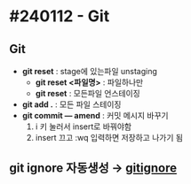 # #240112 - Git

## Git

- **git reset** : stage에 있는파일 unstaging
    - **git reset <파일명>** : 파일하나만
    - **git reset**  : 모든파일 언스테이징
- **git add .** : 모든 파일 스테이징
- **git commit — amend** : 커밋 메시지 바꾸기
    1. i 키 눌러서 insert로 바꿔야함
    2. insert 끄고 :wq 입력하면 저장하고 나가기 됨
    

## git ignore 자동생성 → [gitignore](gitignore.io)